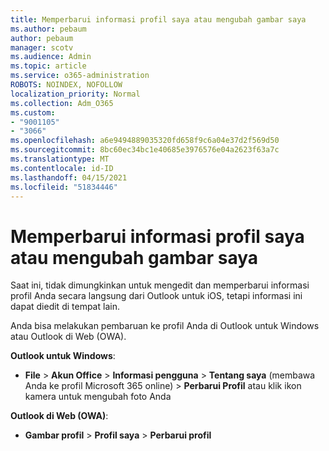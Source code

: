 ```yaml
---
title: Memperbarui informasi profil saya atau mengubah gambar saya
ms.author: pebaum
author: pebaum
manager: scotv
ms.audience: Admin
ms.topic: article
ms.service: o365-administration
ROBOTS: NOINDEX, NOFOLLOW
localization_priority: Normal
ms.collection: Adm_O365
ms.custom:
- "9001105"
- "3066"
ms.openlocfilehash: a6e9494889035320fd658f9c6a04e37d2f569d50
ms.sourcegitcommit: 8bc60ec34bc1e40685e3976576e04a2623f63a7c
ms.translationtype: MT
ms.contentlocale: id-ID
ms.lasthandoff: 04/15/2021
ms.locfileid: "51834446"
---
```

# <a name="update-my-profile-information-or-change-my-picture"></a>Memperbarui informasi profil saya atau mengubah gambar saya

Saat ini, tidak dimungkinkan untuk mengedit dan memperbarui informasi profil Anda secara langsung dari Outlook untuk iOS, tetapi informasi ini dapat diedit di tempat lain. 

Anda bisa melakukan pembaruan ke profil Anda di Outlook untuk Windows atau Outlook di Web (OWA). 

**Outlook untuk Windows**: 

- **File**  >  **Akun Office**  >  **Informasi pengguna**  >  **Tentang saya** (membawa Anda ke profil Microsoft 365 online) > **Perbarui Profil** atau klik ikon kamera untuk mengubah foto Anda  
  
**Outlook di Web (OWA)**: 

- **Gambar profil**  >  **Profil saya**  >  **Perbarui profil**
